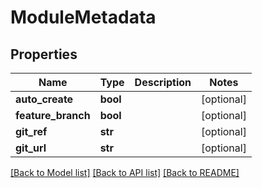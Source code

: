# ModuleMetadata

## Properties
Name | Type | Description | Notes
------------ | ------------- | ------------- | -------------
**auto_create** | **bool** |  | [optional] 
**feature_branch** | **bool** |  | [optional] 
**git_ref** | **str** |  | [optional] 
**git_url** | **str** |  | [optional] 

[[Back to Model list]](../README.md#documentation-for-models) [[Back to API list]](../README.md#documentation-for-api-endpoints) [[Back to README]](../README.md)

